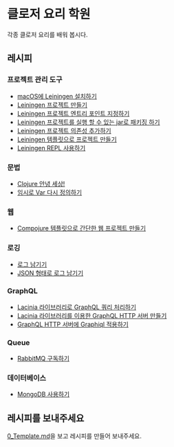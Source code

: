 # 클로저 요리 학원

각종 클로저 요리를 배워 봅시다.

## 레시피

### 프로젝트 관리 도구
* [macOS에 Leiningen 설치하기](recipes/1_Leiningen_macOS.md)
* [Leiningen 프로젝트 만들기](recipes/2_Creating_leiningen_project.md)
* [Leiningen 프로젝트 엔트리 포인트 지정하기](recipes/4_Specify_leiningen_main.md)
* [Leiningen 프로젝트를 실행 할 수 있는 jar로 패키징 하기](recipes/5_Create_leiningen_jar.md)
* [Leiningen 프로젝트 의존성 추가하기](recipes/6_Add_leiningen_deps.md)
* [Leiningen 템플릿으로 프로젝트 만들기](recipes/7_Using_leiningen_template.md)
* [Leiningen REPL 사용하기](recipes/8_REPL.md)

### 문법
* [Clojure 안녕 세상!](recipes/3_Hello_world.md)
* [임시로 Var 다시 정의하기](recipes/17_With_redefs.md)

### 웹
* [Compojure 템플릿으로 간단한 웹 프로젝트 만들기](recipes/9_Compojure_creating_project.md)

### 로깅
* [로그 남기기](recipes/10_Logging.md)
* [JSON 형태로 로그 남기기](recipes/16_JSON_logging.md)

### GraphQL
* [Lacinia 라이브러리로 GraphQL 쿼리 처리하기](recipes/11_Lacinia.md)
* [Lacinia 라이브러리를 이용한 GraphQL HTTP 서버 만들기](recipes/12_Lacinia_http.md)
* [GraphQL HTTP 서버에 Graphiql 적용하기](recipes/13_Graphiql.md)

### Queue
* [RabbitMQ 구독하기](recipes/14_Subscribe_rabbitmq.md)

### 데이터베이스
* [MongoDB 사용하기](recipes/15_Using_mongodb.md)

## 레시피를 보내주세요

[0_Template.md](0_Template.md)을 보고 레시피를 만들어 보내주세요.
